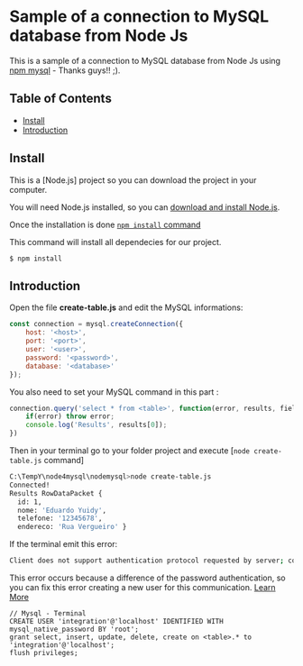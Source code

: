 # Sample of a connection to MySQL database from Node Js

This is a sample of a connection to MySQL database from Node Js using [npm mysql](https://github.com/mysqljs/mysql) - Thanks guys!! ;).

## Table of Contents

- [Install](#install)
- [Introduction](#introduction)

## Install

This is a [Node.js] project so you can download the project in your computer. 

You will need Node.js installed, so you can [download and install Node.js](https://nodejs.org/en/download/).

Once the installation is done [`npm install` command](https://docs.npmjs.com/getting-started/installing-npm-packages-locally)

This command will install all dependecies for our project. 

```
$ npm install
```

## Introduction

Open the file **create-table.js** and edit the MySQL informations:

```js
const connection = mysql.createConnection({
	host: '<host>',
	port: '<port>',
	user: '<user>',
	password: '<password>', 
	database: '<database>'
});
```
You also need to set your MySQL command in this part <table>: 

```js
connection.query('select * from <table>', function(error, results, fields){
	if(error) throw error;
	console.log('Results', results[0]);	
})
``` 
Then in your terminal go to your folder project and execute [`node create-table.js` command]

```sh
C:\TempY\node4mysql\nodemysql>node create-table.js
Connected!
Results RowDataPacket {
  id: 1,
  nome: 'Eduardo Yuidy',
  telefone: '12345678',
  endereco: 'Rua Vergueiro' }
```

If the terminal emit this error: 
```sh
Client does not support authentication protocol requested by server; consider upgrading MySQL client
 ```

This error occurs because a difference of the password authentication, so you can fix this error creating a new user for this communication. [Learn More](https://dev.mysql.com/doc/refman/5.5/en/old-client.html)

```
// Mysql - Terminal
CREATE USER 'integration'@'localhost' IDENTIFIED WITH mysql_native_password BY 'root';
grant select, insert, update, delete, create on	<table>.* to 'integration'@'localhost';
flush privileges;
```